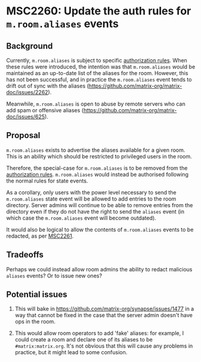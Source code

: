 # MSC2260: Update the auth rules for `m.room.aliases` events

## Background

Currently, `m.room.aliases` is subject to specific [authorization
rules](https://matrix.org/docs/spec/rooms/v1#authorization-rules). When these
rules were introduced, the intention was that `m.room.aliases` would be
maintained as an up-to-date list of the aliases for the room. However, this has
not been successful, and in practice the `m.room.aliases` event tends to drift
out of sync with the aliases (https://github.com/matrix-org/matrix-doc/issues/2262).

Meanwhile, `m.room.aliases` is open to abuse by remote servers who can add spam
or offensive aliases (https://github.com/matrix-org/matrix-doc/issues/625).

## Proposal

`m.room.aliases` exists to advertise the aliases available for a given
room. This is an ability which should be restricted to privileged users in the
room.

Therefore, the special-case for `m.room.aliases` is to be removed from the
[authorization
rules](https://matrix.org/docs/spec/rooms/v1#authorization-rules). `m.room.aliases`
would instead be authorised following the normal rules for state events.

As a corollary, only users with the power level necessary to send the
`m.room.aliases` state event will be allowed to add entries to the room
directory. Server admins will continue to be able to remove entries from the
directory even if they do not have the right to send the `aliases` event (in
which case the `m.room.aliases` event will become outdated).

It would also be logical to allow the contents of `m.room.aliases` events to be
redacted, as per [MSC2261](https://github.com/matrix-org/matrix-doc/issues/2261).

## Tradeoffs

Perhaps we could instead allow room admins the ability to redact malicious
`aliases` events? Or to issue new ones?

## Potential issues

1. This will bake in https://github.com/matrix-org/synapse/issues/1477 in a way
   that cannot be fixed in the case that the server admin doesn't have ops in
   the room.

2. This would allow room operators to add 'fake' aliases: for example, I could
   create a room and declare one of its aliases to be
   `#matrix:matrix.org`. It's not obvious that this will cause any problems in
   practice, but it might lead to some confusion.
